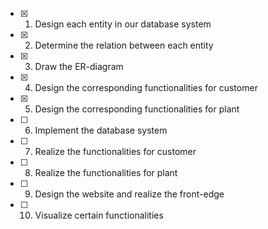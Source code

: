 - [x] 1. Design each entity in our database system
- [x] 2. Determine the relation between each entity
- [x] 3. Draw the ER-diagram
- [x] 4. Design the corresponding functionalities for customer 
- [x] 5. Design the corresponding functionalities for plant
- [ ] 6. Implement the database system
- [ ] 7. Realize the functionalities for customer 
- [ ] 8. Realize the functionalities for plant
- [ ] 9. Design the website and realize the front-edge
- [ ] 10. Visualize certain functionalities